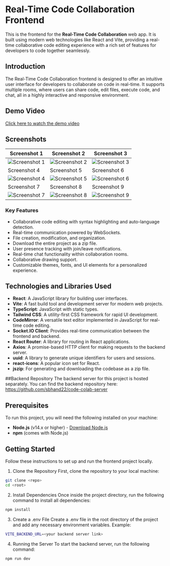 # Real-Time Code Collaboration Frontend

This is the frontend for the **Real-Time Code Collaboration** web app. It is built using modern web technologies like React and Vite, providing a real-time collaborative code editing experience with a rich set of features for developers to code together seamlessly.

## Introduction

The Real-Time Code Collaboration frontend is designed to offer an intuitive user interface for developers to collaborate on code in real-time. It supports multiple rooms, where users can share code, edit files, execute code, and chat, all in a highly interactive and responsive environment.

## Demo Video

[Click here to watch the demo video](https://youtu.be/ZARH1xeNyQM)

## Screenshots

| Screenshot 1 | Screenshot 2 | Screenshot 3 |
| ------------ | ------------ | ------------ |
| ![Screenshot 1](https://raw.githubusercontent.com/sbhand22/code-colab-client/refs/heads/main/src/assets/demo%20images/Screenshot%20(3).png) | ![Screenshot 2](https://raw.githubusercontent.com/sbhand22/code-colab-client/refs/heads/main/src/assets/demo%20images/Screenshot%20(4).png) | ![Screenshot 3](https://raw.githubusercontent.com/sbhand22/code-colab-client/refs/heads/main/src/assets/demo%20images/Screenshot%20(5).png) |
| Screenshot 4 | Screenshot 5 | Screenshot 6 |
| ![Screenshot 4](https://raw.githubusercontent.com/sbhand22/code-colab-client/refs/heads/main/src/assets/demo%20images/Screenshot%20(6).png) | ![Screenshot 5](https://raw.githubusercontent.com/sbhand22/code-colab-client/refs/heads/main/src/assets/demo%20images/Screenshot%20(7).png) | ![Screenshot 6](https://raw.githubusercontent.com/sbhand22/code-colab-client/refs/heads/main/src/assets/demo%20images/Screenshot%20(8).png) |
| Screenshot 7 | Screenshot 8 | Screenshot 9 |
| ![Screenshot 7](https://raw.githubusercontent.com/sbhand22/code-colab-client/refs/heads/main/src/assets/demo%20images/Screenshot%20(9).png) | ![Screenshot 8](https://raw.githubusercontent.com/sbhand22/code-colab-client/refs/heads/main/src/assets/demo%20images/Screenshot%20(10).png) | ![Screenshot 9](https://raw.githubusercontent.com/sbhand22/code-colab-client/refs/heads/main/src/assets/demo%20images/Screenshot%20(11).png) |

### Key Features

- Collaborative code editing with syntax highlighting and auto-language detection.
- Real-time communication powered by WebSockets.
- File creation, modification, and organization.
- Download the entire project as a zip file.
- User presence tracking with join/leave notifications.
- Real-time chat functionality within collaboration rooms.
- Collaborative drawing support.
- Customizable themes, fonts, and UI elements for a personalized experience.

## Technologies and Libraries Used

- **React**: A JavaScript library for building user interfaces.
- **Vite**: A fast build tool and development server for modern web projects.
- **TypeScript**: JavaScript with static types.
- **Tailwind CSS**: A utility-first CSS framework for rapid UI development.
- **CodeMirror**: A versatile text editor implemented in JavaScript for real-time code editing.
- **Socket.IO Client**: Provides real-time communication between the frontend and backend.
- **React Router**: A library for routing in React applications.
- **Axios**: A promise-based HTTP client for making requests to the backend server.
- **uuid**: A library to generate unique identifiers for users and sessions.
- **react-icons**: A popular icon set for React.
- **jszip**: For generating and downloading the codebase as a zip file.


##Backend Repository
The backend server for this project is hosted separately. You can find the backend repository here:
https://github.com/sbhand22/code-colab-server

## Prerequisites

To run this project, you will need the following installed on your machine:

- **Node.js** (v14.x or higher) - [Download Node.js](https://nodejs.org/)
- **npm** (comes with Node.js)

## Getting Started

Follow these instructions to set up and run the frontend project locally.

1. Clone the Repository
First, clone the repository to your local machine:
```bash
git clone <repo>
cd <root>
```

2. Install Dependencies
Once inside the project directory, run the following command to install all dependencies:
```bash
npm install
```

3. Create a .env File
Create a .env file in the root directory of the project and add any necessary environment variables. Example:
```bash
VITE_BACKEND_URL=<your backend server link>
```

4. Running the Server
To start the backend server, run the following command:

```bash
npm run dev

```

